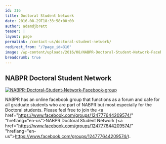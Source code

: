 ```yaml
---
id: 316
title: Doctoral Student Network
date: 2016-08-29T18:33:58+00:00
author: adamdjbrett
teaser: |
layout: page
permalink: /contact-us/doctoral-student-network/
redirect_from: "/?page_id=316"
image: /wp-content/uploads/2016/08/NABPR-Doctoral-Student-Network-Facebook-group-1568x580.jpg
breadcrumb: true
---
```

## NABPR Doctoral Student Network

[<img class="alignnone size-large wp-image-317" src="/wp-content/uploads/2016/08/NABPR-Doctoral-Student-Network-Facebook-group-1024x379.jpg" alt="NABPR-Doctoral-Student-Network-Facebook-group" width="600" height="222" srcset="/wp-content/uploads/2016/08/NABPR-Doctoral-Student-Network-Facebook-group-1024x379.jpg 1024w, /wp-content/uploads/2016/08/NABPR-Doctoral-Student-Network-Facebook-group-300x111.jpg 300w, /wp-content/uploads/2016/08/NABPR-Doctoral-Student-Network-Facebook-group-768x284.jpg 768w, /wp-content/uploads/2016/08/NABPR-Doctoral-Student-Network-Facebook-group-1568x580.jpg 1568w" sizes="(max-width: 600px) 100vw, 600px" />](/wp-content/uploads/2016/08/NABPR-Doctoral-Student-Network-Facebook-group.jpg)

NABPR has an online facebook group that functions as a forum and cafe for all graduate students who are part of NABPR but most especially for the Doctoral students. Please feel free to join the <a href="https://www.facebook.com/groups/124777644209574/" "hreflang="en-us">NABPR Doctoral Student Network</a> (<a href="https://www.facebook.com/groups/124777644209574/" "hreflang="en-us">https://www.facebook.com/groups/124777644209574/</a>).

&nbsp;
